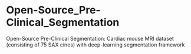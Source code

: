 # Open-Source_Pre-Clinical_Segmentation
Open-Source Pre-Clinical Segmentation: Cardiac mouse MRI dataset (consisting of 75 SAX cines) with deep-learning segmentation framework
